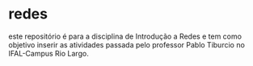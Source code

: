 # redes
este repositório é para a disciplina de Introdução a Redes e tem como objetivo inserir as atividades passada pelo professor Pablo Tiburcio no IFAL-Campus Rio Largo.
